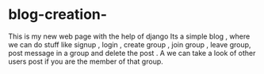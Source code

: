 # blog-creation-
This is my new web page with the help of django
Its a simple blog , where we can do stuff like signup , login , create group , join group , leave group, post message in a group and delete the post .
A we can take a look of other users post if you are the member  of that group.
